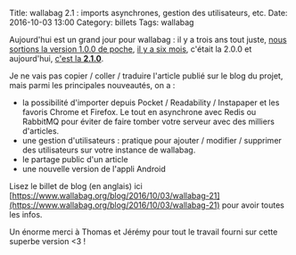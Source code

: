 Title: wallabag 2.1 : imports asynchrones, gestion des utilisateurs, etc.
Date: 2016-10-03 13:00
Category: billets
Tags: wallabag

Aujourd'hui est un grand jour pour wallabag : il y a trois ans tout juste, [nous sortions la version 1.0.0 de poche](https://www.wallabag.org/blog/2013/10/03/117), [il y a six mois](https://www.wallabag.org/blog/2016/04/03/wallabag-v2), c'était la 2.0.0 et aujourd'hui, [c'est la **2.1.0**](https://www.wallabag.org/blog/2016/10/03/wallabag-21).

Je ne vais pas copier / coller / traduire l'article publié sur le blog du projet, mais parmi les principales nouveautés, on a :

* la possibilité d'importer depuis Pocket / Readability / Instapaper et les favoris Chrome et Firefox. Le tout en asynchrone avec Redis ou RabbitMQ pour éviter de faire tomber votre serveur avec des milliers d'articles.
* une gestion d'utilisateurs : pratique pour ajouter / modifier / supprimer des utilisateurs sur votre instance de wallabag.
* le partage public d'un article
* une nouvelle version de l'appli Android

Lisez le billet de blog (en anglais) ici [https://www.wallabag.org/blog/2016/10/03/wallabag-21](https://www.wallabag.org/blog/2016/10/03/wallabag-21) pour avoir toutes les infos.

Un énorme merci à Thomas et Jérémy pour tout le travail fourni sur cette superbe version <3 !
